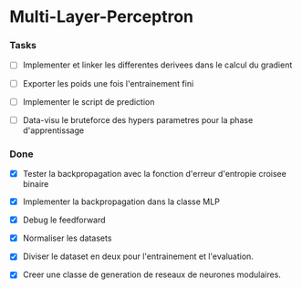 <h1> Multi-Layer-Perceptron </h1>

<h3> Tasks </h3>

- [ ] Implementer et linker les differentes derivees dans le calcul du gradient

- [ ] Exporter les poids une fois l'entrainement fini

- [ ] Implementer le script de prediction

- [ ] Data-visu le bruteforce des hypers parametres pour la phase d'apprentissage


<h3>Done</h3>

- [x] Tester la backpropagation avec la fonction d'erreur d'entropie croisee binaire

- [x] Implementer la backpropagation dans la classe MLP

- [x] Debug le feedforward

- [x] Normaliser les datasets

- [x] Diviser le dataset en deux pour l'entrainement et l'evaluation.

- [x] Creer une classe de generation de reseaux de neurones modulaires.
